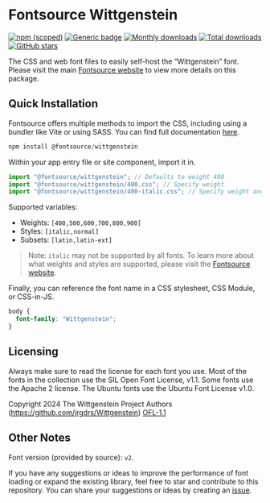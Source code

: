 # Fontsource Wittgenstein

[![npm (scoped)](https://img.shields.io/npm/v/@fontsource/wittgenstein?color=brightgreen)](https://www.npmjs.com/package/@fontsource/wittgenstein) [![Generic badge](https://img.shields.io/badge/fontsource-passing-brightgreen)](https://github.com/fontsource/fontsource) [![Monthly downloads](https://badgen.net/npm/dm/@fontsource/wittgenstein)](https://github.com/fontsource/fontsource) [![Total downloads](https://badgen.net/npm/dt/@fontsource/wittgenstein)](https://github.com/fontsource/fontsource) [![GitHub stars](https://img.shields.io/github/stars/fontsource/fontsource.svg?style=social&label=Star)](https://github.com/fontsource/fontsource/stargazers)

The CSS and web font files to easily self-host the “Wittgenstein” font. Please visit the main [Fontsource website](https://fontsource.org/fonts/wittgenstein) to view more details on this package.

## Quick Installation

Fontsource offers multiple methods to import the CSS, including using a bundler like Vite or using SASS. You can find full documentation [here](https://fontsource.org/docs/getting-started/introduction).

```javascript
npm install @fontsource/wittgenstein
```

Within your app entry file or site component, import it in.

```javascript
import "@fontsource/wittgenstein"; // Defaults to weight 400
import "@fontsource/wittgenstein/400.css"; // Specify weight
import "@fontsource/wittgenstein/400-italic.css"; // Specify weight and style
```

Supported variables:
- Weights: `[400,500,600,700,800,900]`
- Styles: `[italic,normal]`
- Subsets: `[latin,latin-ext]`

> Note: `italic` may not be supported by all fonts. To learn more about what weights and styles are supported, please visit the [Fontsource website](https://fontsource.org/fonts/wittgenstein).

Finally, you can reference the font name in a CSS stylesheet, CSS Module, or CSS-in-JS.

```css
body {
  font-family: "Wittgenstein";
}
```

## Licensing
Always make sure to read the license for each font you use. Most of the fonts in the collection use the SIL Open Font License, v1.1. Some fonts use the Apache 2 license. The Ubuntu fonts use the Ubuntu Font License v1.0.

Copyright 2024 The Wittgenstein Project Authors (https://github.com/jrgdrs/Wittgenstein)
[OFL-1.1](https://openfontlicense.org)

## Other Notes
Font version (provided by source): `v2`.

If you have any suggestions or ideas to improve the performance of font loading or expand the existing library, feel free to star and contribute to this repository. You can share your suggestions or ideas by creating an [issue](https://github.com/fontsource/fontsource/issues).